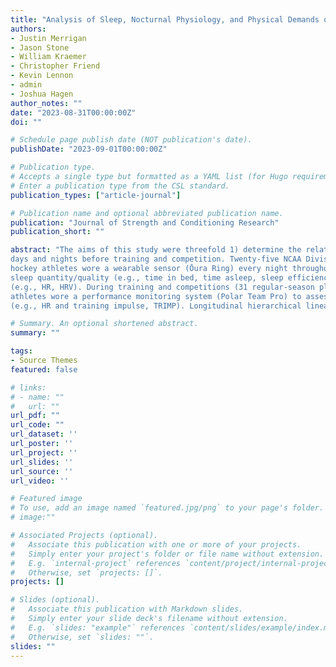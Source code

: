 ```yaml
---
title: "Analysis of Sleep, Nocturnal Physiology, and Physical Demands of NCAA Women's Ice Hockey Across a Championship Season"
authors:
- Justin Merrigan
- Jason Stone
- William Kraemer
- Christopher Friend
- Kevin Lennon
- admin
- Joshua Hagen
author_notes: ""
date: "2023-08-31T00:00:00Z"
doi: ""

# Schedule page publish date (NOT publication's date).
publishDate: "2023-09-01T00:00:00Z"

# Publication type.
# Accepts a single type but formatted as a YAML list (for Hugo requirements).
# Enter a publication type from the CSL standard.
publication_types: ["article-journal"]

# Publication name and optional abbreviated publication name.
publication: "Journal of Strength and Conditioning Research"
publication_short: ""

abstract: "The aims of this study were threefold 1) determine the relationship of daily physical demands on that night’s sleep and physiological recovery via nocturnal heart rate (HR) and heart rate variability (HRV); 2) evaluate changes in weekly sleep patterns and nocturnal HR and HRV over the course of a competitive season in NCAA women’s ice hockey; 3) determine overall differences between
days and nights before training and competition. Twenty-five NCAA Division I women’s ice
hockey athletes wore a wearable sensor (Ōura Ring) every night throughout the season to monitor
sleep quantity/quality (e.g., time in bed, time asleep, sleep efficiency) and nocturnal physiology
(e.g., HR, HRV). During training and competitions (31 regular-season plus 7 post-season games),
athletes wore a performance monitoring system (Polar Team Pro) to assess workload demands
(e.g., HR and training impulse, TRIMP). Longitudinal hierarchical linear regression models and correlations were used to assess the relationship between daily physical demands and nocturnal physiology and sleep metrics, as well as weekly trends over time. Analyses of variance and T-tests were used to evaluate the differences across season blocks and positional groups, as well as between competition and training (p ≤ 0.05). As daytime TRIMP, Time > 80% of HRmax, and average HR increased, nocturnal HRV decreased and nocturnal HR increased. As daily workload metrics increased, Sleep Duration, Sleep Score, and Readiness Score decreased that night. Across the season, athletes experienced autonomic imbalance (lower HRV), but exhibited longer sleep durations. Training Distance, Duration, Time Above 80% Max HR, Average HR, and TRIMP revealed negative slopes across weeks in the competitive season, while competitions noted positive slopes (increases) for Total Distance, Duration, and TRIMP. There were also differences across positions and season blocks when evaluating these data at the mesocycle level. Lastly, no differences existed in nocturnal physiology before game days whereas sleep durations were significantly longer on nights before competitions compared to training nights. Competitions, on average, resulted in greater physiological demands. Autonomic Nervous System (ANS) states of the athletes decreased as the season progressed, likely due to accumulated demands of competitions that increased over time into post-season tournaments. We speculate that the increased focus on sleep hygiene, as evidenced by the increase in sleep over the season, may have served as a recovery aid to limit the magnitude of ANS disruption and increased preparedness prior to competitions as the season progressed. "

# Summary. An optional shortened abstract.
summary: ""

tags:
- Source Themes
featured: false

# links:
# - name: ""
#   url: ""
url_pdf: ""
url_code: ""
url_dataset: ''
url_poster: ''
url_project: ''
url_slides: ''
url_source: ''
url_video: ''

# Featured image
# To use, add an image named `featured.jpg/png` to your page's folder. 
# image:""

# Associated Projects (optional).
#   Associate this publication with one or more of your projects.
#   Simply enter your project's folder or file name without extension.
#   E.g. `internal-project` references `content/project/internal-project/index.md`.
#   Otherwise, set `projects: []`.
projects: []

# Slides (optional).
#   Associate this publication with Markdown slides.
#   Simply enter your slide deck's filename without extension.
#   E.g. `slides: "example"` references `content/slides/example/index.md`.
#   Otherwise, set `slides: ""`.
slides: ""
---
```

